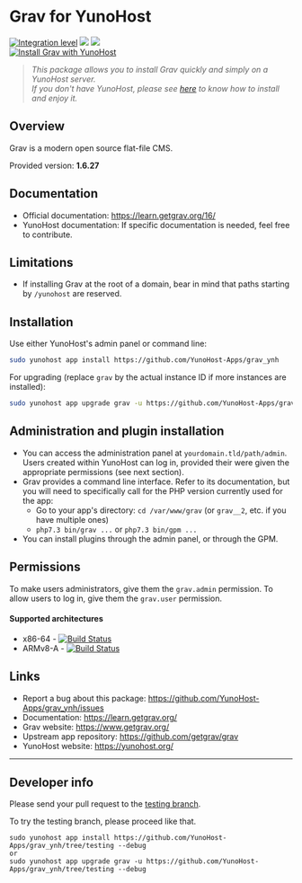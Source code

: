 # Grav for YunoHost

[![Integration level](https://dash.yunohost.org/integration/grav.svg)](https://dash.yunohost.org/appci/app/grav) ![](https://ci-apps.yunohost.org/ci/badges/grav.status.svg) ![](https://ci-apps.yunohost.org/ci/badges/grav.maintain.svg)  
[![Install Grav with YunoHost](https://install-app.yunohost.org/install-with-yunohost.png)](https://install-app.yunohost.org/?app=grav)

> *This package allows you to install Grav quickly and simply on a YunoHost server.  
If you don't have YunoHost, please see [here](https://yunohost.org/#/install) to know how to install and enjoy it.*

## Overview
Grav is a modern open source flat-file CMS.

Provided version: **1.6.27**

## Documentation

 * Official documentation: https://learn.getgrav.org/16/
 * YunoHost documentation: If specific documentation is needed, feel free to contribute.

## Limitations

* If installing Grav at the root of a domain, bear in mind that paths starting by `/yunohost` are reserved.

## Installation

Use either YunoHost's admin panel or command line:

```sh
sudo yunohost app install https://github.com/YunoHost-Apps/grav_ynh
```

For upgrading (replace `grav` by the actual instance ID if more instances are installed):
```sh
sudo yunohost app upgrade grav -u https://github.com/YunoHost-Apps/grav_ynh
```

## Administration and plugin installation

* You can access the administration panel at `yourdomain.tld/path/admin`. Users created within YunoHost can log in, provided their were given the appropriate permissions (see next section).
* Grav provides a command line interface. Refer to its documentation, but you will need to specifically call for the PHP version currently used for the app:
  * Go to your app's directory: `cd /var/www/grav` (or `grav__2`, etc. if you have multiple ones)
  * `php7.3 bin/grav ...` or `php7.3 bin/gpm ...` 
* You can install plugins through the admin panel, or through the GPM.

## Permissions

To make users administrators, give them the `grav.admin` permission.
To allow users to log in, give them the `grav.user` permission.

#### Supported architectures

* x86-64 - [![Build Status](https://ci-apps.yunohost.org/ci/logs/grav%20%28Apps%29.svg)](https://ci-apps.yunohost.org/ci/apps/grav/)
* ARMv8-A - [![Build Status](https://ci-apps-arm.yunohost.org/ci/logs/grav%20%28Apps%29.svg)](https://ci-apps-arm.yunohost.org/ci/apps/grav/)

## Links

 * Report a bug about this package: https://github.com/YunoHost-Apps/grav_ynh/issues
 * Documentation: https://learn.getgrav.org/
 * Grav website: https://www.getgrav.org/
 * Upstream app repository: https://github.com/getgrav/grav
 * YunoHost website: https://yunohost.org/
 
---

## Developer info

Please send your pull request to the [testing branch](https://github.com/YunoHost-Apps/grav_ynh/tree/testing).

To try the testing branch, please proceed like that.
```
sudo yunohost app install https://github.com/YunoHost-Apps/grav_ynh/tree/testing --debug
or
sudo yunohost app upgrade grav -u https://github.com/YunoHost-Apps/grav_ynh/tree/testing --debug
```

